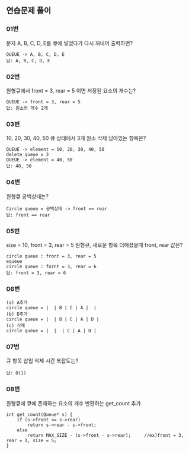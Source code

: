 ## 연습문제 풀이

### 01번
문자 A, B, C, D, E를 큐에 넣었다가 다시 꺼내어 출력하면?
```
QUEUE -> A, B, C, D, E
답: A, B, C, D, E
```

### 02번
원형큐에서 front = 3, rear = 5 이면 저장된 요소의 개수는?
```
QUEUE -> front = 3, rear = 5
답: 원소의 개수 2개
```

### 03번
10, 20, 30, 40, 50 큐 상태에서 3개 원소 삭제 남아있는 항목은?
```
QUEUE -> element = 10, 20, 30, 40, 50
delete_queue x 3
QUEUE -> element = 40, 50
답: 40, 50
```

### 04번
원형큐 공백상태는?
```
Circle queue = 공백상태 -> front == rear
답: front == rear
```

### 05번
size = 10, front = 3, rear = 5 원형큐, 새로운 항목 더해졌을때 front, rear 값은?
```
circle queue : front = 3, rear = 5
equeue
circle queue : fornt = 3, rear = 6
답: front = 3, rear = 6
```

### 06번
```
(a) A추가
circle queue = |  | B | C | A |  |
(b) D추가
circle queue = |  | B | C | A | D |
(c) 삭제
circle queue = |  |  | C | A | D |
```

### 07번
큐 항목 삽입 삭제 시간 복잡도는?
```
답: O(1)
```

### 08번
원형큐에 큐에 존재하는 요소의 개수 반환하는 get_count 추가
```
int get_count(Queue* s) {
	if (s->front <= s->rear)
		return s->rear - s->front;
	else
		return MAX_SIZE - (s->front - s->rear);     //ex)front = 3, rear = 1, size = 5;
}
```

